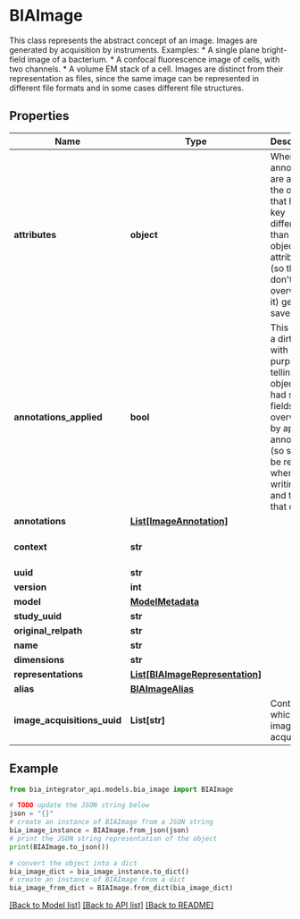 # BIAImage

This class represents the abstract concept of an image. Images are generated by acquisition by instruments.  Examples:  * A single plane bright-field image of a bacterium. * A confocal fluorescence image of cells, with two channels. * A volume EM stack of a cell.  Images are distinct from their representation as files, since the same image can be represented in different file formats and in some cases different file structures.

## Properties

Name | Type | Description | Notes
------------ | ------------- | ------------- | -------------
**attributes** | **object** |          When annotations are applied, the ones that have a key different than an object attribute (so they don&#39;t overwrite it) get saved here.      | [optional] 
**annotations_applied** | **bool** |          This acts as a dirty flag, with the purpose of telling apart objects that had some fields overwritten by applying annotations (so should be rejected when writing), and those that didn&#39;t.      | [optional] [default to False]
**annotations** | [**List[ImageAnnotation]**](ImageAnnotation.md) |  | [optional] [default to []]
**context** | **str** |  | [optional] [default to 'https://raw.githubusercontent.com/BioImage-Archive/bia-integrator/main/api/src/models/jsonld/1.0/ImageContext.jsonld']
**uuid** | **str** |  | 
**version** | **int** |  | 
**model** | [**ModelMetadata**](ModelMetadata.md) |  | [optional] 
**study_uuid** | **str** |  | 
**original_relpath** | **str** |  | 
**name** | **str** |  | [optional] 
**dimensions** | **str** |  | [optional] 
**representations** | [**List[BIAImageRepresentation]**](BIAImageRepresentation.md) |  | [optional] [default to []]
**alias** | [**BIAImageAlias**](BIAImageAlias.md) |  | [optional] 
**image_acquisitions_uuid** | **List[str]** | Context in which the image was acquired. | [optional] [default to []]

## Example

```python
from bia_integrator_api.models.bia_image import BIAImage

# TODO update the JSON string below
json = "{}"
# create an instance of BIAImage from a JSON string
bia_image_instance = BIAImage.from_json(json)
# print the JSON string representation of the object
print(BIAImage.to_json())

# convert the object into a dict
bia_image_dict = bia_image_instance.to_dict()
# create an instance of BIAImage from a dict
bia_image_from_dict = BIAImage.from_dict(bia_image_dict)
```
[[Back to Model list]](../README.md#documentation-for-models) [[Back to API list]](../README.md#documentation-for-api-endpoints) [[Back to README]](../README.md)


